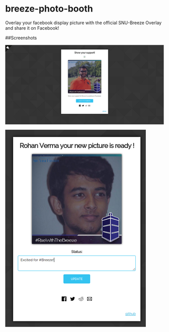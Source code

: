 # breeze-photo-booth

Overlay your facebook display picture with the official SNU-Breeze Overlay and share it on Facebook!


##Screenshots

![Screen 1](screenshots/Screenshot%20from%202016-01-10%2003:02:04.png)

![Screen 2](screenshots/Screenshot%20from%202016-01-10%2003:02:31.png)

